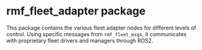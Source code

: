 # rmf\_fleet\_adapter package

This package contains the various fleet adapter nodes for different levels of control. Using specific messages from `rmf_fleet_msgs`, it communicates with proprietary fleet drivers and managers through ROS2.
